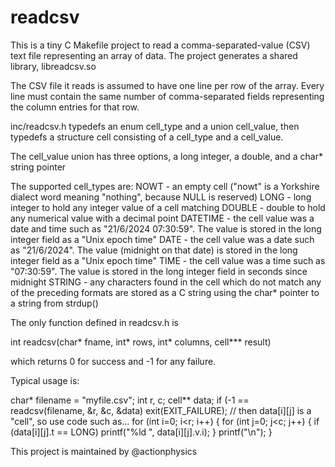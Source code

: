 # readcsv

This is a tiny C Makefile project to read a comma-separated-value (CSV) text file representing an array of data. The project generates a shared library, libreadcsv.so

The CSV file it reads is assumed to have one line per row of the array. Every line must contain the same number of comma-separated fields representing the column entries for that row.

inc/readcsv.h typedefs an enum cell_type and a union cell_value, then typedefs a structure cell consisting of a cell_type and a cell_value.

The cell_value union has three options, a long integer, a double, and a char* string pointer

The supported cell_types are:
NOWT      - an empty cell ("nowt" is a Yorkshire dialect word meaning "nothing", because NULL is reserved)
LONG      - long integer to hold any integer value of a cell matching 
DOUBLE    - double to hold any numerical value with a decimal point
DATETIME  - the cell value was a date and time such as "21/6/2024 07:30:59". The value is stored in the long integer field as a "Unix epoch time"
DATE      - the cell value was a date such as "21/6/2024". The value (midnight on that date) is stored in the long integer field as a "Unix epoch time"
TIME      - the cell value was a time such as "07:30:59". The value is stored in the long integer field in seconds since midnight
STRING    - any characters found in the cell which do not match any of the preceding formats are stored as a C string using the char* pointer to a string from strdup()

The only function defined in readcsv.h is

int readcsv(char* fname, int* rows, int* columns, cell*** result)

which returns 0 for success and -1 for any failure.

Typical usage is:

char* filename = "myfile.csv";
int r, c;
cell** data;
if (-1 == readcsv(filename, &r, &c, &data)
  exit(EXIT_FAILURE);
// then data[i][j] is a "cell", so use code such as...
for (int i=0; i<r; i++)
{
  for (int j=0; j<c; j++)
  {
    if (data[i][j].t == LONG)
      printf("%ld ", data[i][j].v.i);
  }
  printf("\n");
}

This project is maintained by @actionphysics
